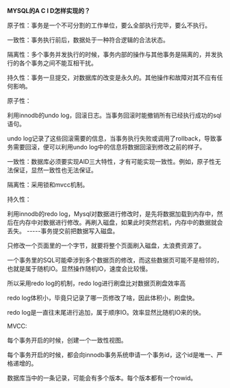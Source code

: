 **MYSQL的A C I D怎样实现的？**

原子性：事务是一个不可分割的工作单位，要么全部执行完毕，要么不执行。

一致性：事务执行前后，数据处于一种符合逻辑的合法状态。

隔离性：多个事务并发执行的时候，事务内部的操作与其他事务是隔离的，并发执行的各个事务之间不能互相干扰。

持久性：事务一旦提交，对数据库的改变是永久的。其他操作和故障对其不应有任何影响。


原子性：

利用innodb的undo log，回滚日志。当事务回滚时能撤销所有已经执行成功的sql语句。

undo log记录了这些回滚需要的信息，当事务执行失败或调用了rollback，导致事务需要回滚，便可以利用undo log中的信息将数据回滚到修改之前的样子。


一致性：数据库必须要实现AID三大特性，才有可能实现一致性。例如，原子性无法保证，显然一致性也无法保证。



隔离性：采用锁和mvcc机制。


持久性：

利用innodb的redo log，Mysql对数据进行修改时，是先将数据加载到内存中，然后在内存中对数据进行修改。再刷入磁盘，如果此时突然宕机，内存中的数据就会丢失。 -----事务提交前把数据写入磁盘。

只修改一个页面里的一个字节，就要将整个页面刷入磁盘，太浪费资源了。

一个事务里的SQL可能牵涉到多个数据页的修改，而这些数据页可能不是相邻的，也就是属于随机IO。显然操作随机IO，速度会比较慢。

所以采用redo log的机制，redo log进行刷盘比对数据页刷盘效率高

redo log体积小，毕竟只记录了哪一页修改了啥，因此体积小，刷盘快。

redo log是一直往末尾进行追加，属于顺序IO。效率显然比随机IO来的快。


MVCC:

每个事务开启的时候，创建一个一致性视图。

每个事务开启的时候，都会向innodb事务系统申请一个事务id，这个id是唯一、严格递增的。

数据库当中的一条记录，可能会有多个版本。每个版本都有一个rowid。


	




